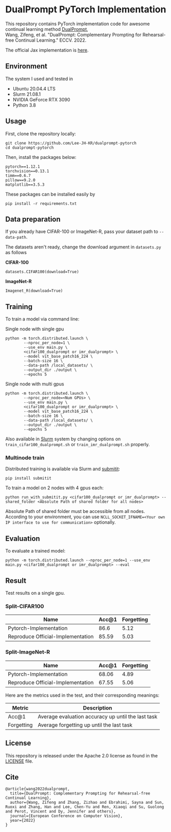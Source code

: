 # DualPrompt PyTorch Implementation

This repository contains PyTorch implementation code for awesome continual learning method <a href="https://arxiv.org/pdf/2204.04799.pdf">DualPrompt</a>, <br>
Wang, Zifeng, et al. "DualPrompt: Complementary Prompting for Rehearsal-free Continual Learning." ECCV. 2022.

The official Jax implementation is <a href="https://github.com/google-research/l2p">here</a>.

## Environment
The system I used and tested in
- Ubuntu 20.04.4 LTS
- Slurm 21.08.1
- NVIDIA GeForce RTX 3090
- Python 3.8

## Usage
First, clone the repository locally:
```
git clone https://github.com/Lee-JH-KR/dualprompt-pytorch
cd dualprompt-pytorch
```
Then, install the packages below:
```
pytorch==1.12.1
torchvision==0.13.1
timm==0.6.7
pillow==9.2.0
matplotlib==3.5.3
```
These packages can be installed easily by 
```
pip install -r requirements.txt
```

## Data preparation
If you already have CIFAR-100 or ImageNet-R, pass your dataset path to  `--data-path`.


The datasets aren't ready, change the download argument in `datasets.py` as follows

**CIFAR-100**
```
datasets.CIFAR100(download=True)
```

**ImageNet-R**
```
Imagenet_R(download=True)
```

## Training
To train a model via command line:

Single node with single gpu
```
python -m torch.distributed.launch \
        --nproc_per_node=1 \
        --use_env main.py \
        <cifar100_dualprompt or imr_dualprompt> \
        --model vit_base_patch16_224 \
        --batch-size 16 \
        --data-path /local_datasets/ \
        --output_dir ./output \
        --epochs 5
```

Single node with multi gpus
```
python -m torch.distributed.launch \
        --nproc_per_node=<Num GPUs> \
        --use_env main.py \
        <cifar100_dualprompt or imr_dualprompt> \
        --model vit_base_patch16_224 \
        --batch-size 16 \
        --data-path /local_datasets/ \
        --output_dir ./output \
        --epochs 5
```

Also available in <a href="https://slurm.schedmd.com/documentation.html">Slurm</a> system by changing options on `train_cifar100_dualprompt.sh` or `train_imr_dualprompt.sh` properly.

### Multinode train

Distributed training is available via Slurm and [submitit](https://github.com/facebookincubator/submitit):

```
pip install submitit
```

To train a model on 2 nodes with 4 gpus each:

```
python run_with_submitit.py <cifar100_dualprompt or imr_dualprompt> --shared_folder <Absolute Path of shared folder for all nodes>
```

Absolute Path of shared folder must be accessible from all nodes.<br>
According to your environment, you can use `NCLL_SOCKET_IFNAME=<Your own IP interface to use for communication>` optionally.

## Evaluation
To evaluate a trained model:
```
python -m torch.distributed.launch --nproc_per_node=1 --use_env main.py <cifar100_dualprompt or imr_dualprompt> --eval
```

## Result
Test results on a single gpu.
### Split-CIFAR100
| Name | Acc@1 | Forgetting |
| --- | --- | --- |
| Pytorch-Implementation | 86.6 | 5.12 |
| Reproduce Official-Implementation | 85.59 | 5.03 |

### Split-ImageNet-R
| Name | Acc@1 | Forgetting |
| --- | --- | --- |
| Pytorch-Implementation | 68.06 | 4.89 |
| Reproduce Official-Implementation | 67.55 | 5.06 |

Here are the metrics used in the test, and their corresponding meanings:

| Metric | Description |
| ----------- | ----------- |
| Acc@1  | Average evaluation accuracy up until the last task |
| Forgetting | Average forgetting up until the last task |


## License
This repository is released under the Apache 2.0 license as found in the [LICENSE](LICENSE) file.

## Cite
```
@article{wang2022dualprompt,
  title={DualPrompt: Complementary Prompting for Rehearsal-free Continual Learning},
  author={Wang, Zifeng and Zhang, Zizhao and Ebrahimi, Sayna and Sun, Ruoxi and Zhang, Han and Lee, Chen-Yu and Ren, Xiaoqi and Su, Guolong and Perot, Vincent and Dy, Jennifer and others},
  journal={European Conference on Computer Vision},
  year={2022}
}
```

